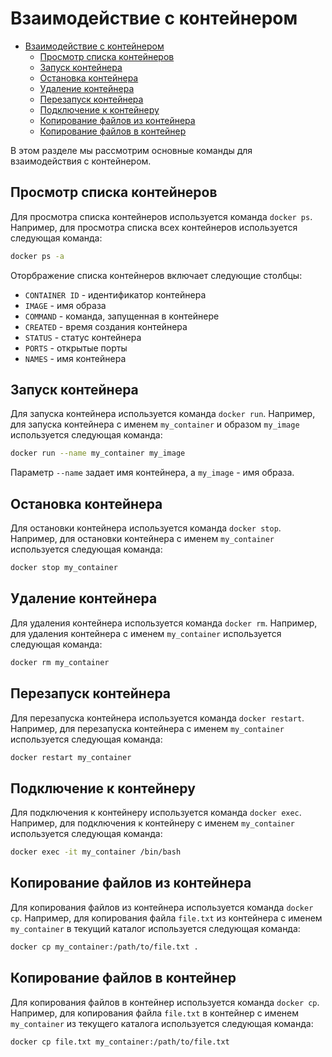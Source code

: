 # Взаимодействие с контейнером

- [Взаимодействие с контейнером](#взаимодействие-с-контейнером)
  - [Просмотр списка контейнеров](#просмотр-списка-контейнеров)
  - [Запуск контейнера](#запуск-контейнера)
  - [Остановка контейнера](#остановка-контейнера)
  - [Удаление контейнера](#удаление-контейнера)
  - [Перезапуск контейнера](#перезапуск-контейнера)
  - [Подключение к контейнеру](#подключение-к-контейнеру)
  - [Копирование файлов из контейнера](#копирование-файлов-из-контейнера)
  - [Копирование файлов в контейнер](#копирование-файлов-в-контейнер)

В этом разделе мы рассмотрим основные команды для взаимодействия с контейнером.

## Просмотр списка контейнеров

Для просмотра списка контейнеров используется команда `docker ps`. Например, для просмотра списка всех контейнеров используется следующая команда:

```bash
docker ps -a
```

Оторбражение списка контейнеров включает следующие столбцы:

- `CONTAINER ID` - идентификатор контейнера
- `IMAGE` - имя образа
- `COMMAND` - команда, запущенная в контейнере
- `CREATED` - время создания контейнера
- `STATUS` - статус контейнера
- `PORTS` - открытые порты
- `NAMES` - имя контейнера


## Запуск контейнера

Для запуска контейнера используется команда `docker run`. Например, для запуска контейнера с именем `my_container` и образом `my_image` используется следующая команда:

```bash
docker run --name my_container my_image
```

Параметр `--name` задает имя контейнера, а `my_image` - имя образа.

## Остановка контейнера

Для остановки контейнера используется команда `docker stop`. Например, для остановки контейнера с именем `my_container` используется следующая команда:

```bash
docker stop my_container
```

## Удаление контейнера

Для удаления контейнера используется команда `docker rm`. Например, для удаления контейнера с именем `my_container` используется следующая команда:

```bash
docker rm my_container
```

## Перезапуск контейнера

Для перезапуска контейнера используется команда `docker restart`. Например, для перезапуска контейнера с именем `my_container` используется следующая команда:

```bash
docker restart my_container
```

## Подключение к контейнеру

Для подключения к контейнеру используется команда `docker exec`. Например, для подключения к контейнеру с именем `my_container` используется следующая команда:

```bash
docker exec -it my_container /bin/bash
```

## Копирование файлов из контейнера

Для копирования файлов из контейнера используется команда `docker cp`. Например, для копирования файла `file.txt` из контейнера с именем `my_container` в текущий каталог используется следующая команда:

```bash
docker cp my_container:/path/to/file.txt .
```

## Копирование файлов в контейнер

Для копирования файлов в контейнер используется команда `docker cp`. Например, для копирования файла `file.txt` в контейнер с именем `my_container` из текущего каталога используется следующая команда:

```bash
docker cp file.txt my_container:/path/to/file.txt
```
